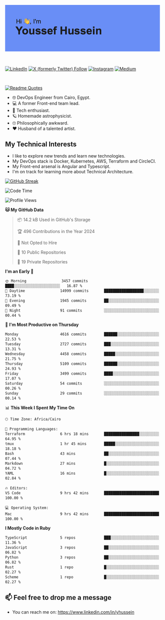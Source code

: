 [![Youssef's GitHub Banner](./assets/youssef-hussein.png)](https://github.com/yorki404)

</br>

[![LinkedIn](https://img.shields.io/badge/linkedin-%230077B5.svg?style=for-the-badge&logo=linkedin&logoColor=white)](https://www.linkedin.com/in/yhussein/)
[![X (formerly Twitter) Follow](https://img.shields.io/twitter/follow/devqik_?style=for-the-badge&logo=X&logoColor=White&labelColor=White)](https://twitter.com/devqik_)
[![Instagram](https://img.shields.io/badge/devqik-E4405F?style=for-the-badge&logo=Instagram&logoColor=white)](https://instagram.com/devqik)
[![Medium](https://img.shields.io/badge/Medium-12100E?style=for-the-badge&logo=medium&logoColor=white)](https://medium.com/@devqik)

</br>

[![Readme Quotes](https://quotes-github-readme.vercel.app/api?type=horizontal&theme=dark)](https://github.com/piyushsuthar/github-readme-quotes)

- :nerd_face: DevOps Engineer from Cairo, Egypt.
- :computer: A former Front-end team lead.
- :satellite: Tech enthusiast.
- :ringed_planet: Homemade astrophysicist.
- :roll_eyes: Philosophically awkward.
- :heart: Husband of a talented artist.

## My Technical Interests

- I like to explore new trends and learn new technologies.
- My DevOps stack is Docker, Kubernetes, AWS, Terraform and CircleCI.
- My Front-end arsenal is Angular and Typescript.
- I'm on track for learning more about Technical Architecture.

[![GitHub Streak](https://streak-stats.demolab.com/?user=devqik&theme=dark)](https://git.io/streak-stats)

<!--START_SECTION:waka-->
![Code Time](http://img.shields.io/badge/Code%20Time-832%20hrs%2050%20mins-blue)

![Profile Views](http://img.shields.io/badge/Profile%20Views-1-blue)

**🐱 My GitHub Data** 

> 📦 14.2 kB Used in GitHub's Storage 
 > 
> 🏆 496 Contributions in the Year 2024
 > 
> 🚫 Not Opted to Hire
 > 
> 📜 10 Public Repositories 
 > 
> 🔑 19 Private Repositories 
 > 
**I'm an Early 🐤** 

```text
🌞 Morning                3457 commits        ████░░░░░░░░░░░░░░░░░░░░░   16.87 % 
🌆 Daytime                14999 commits       ██████████████████░░░░░░░   73.19 % 
🌃 Evening                1945 commits        ██░░░░░░░░░░░░░░░░░░░░░░░   09.49 % 
🌙 Night                  91 commits          ░░░░░░░░░░░░░░░░░░░░░░░░░   00.44 % 
```
📅 **I'm Most Productive on Thursday** 

```text
Monday                   4616 commits        ██████░░░░░░░░░░░░░░░░░░░   22.53 % 
Tuesday                  2727 commits        ███░░░░░░░░░░░░░░░░░░░░░░   13.31 % 
Wednesday                4458 commits        █████░░░░░░░░░░░░░░░░░░░░   21.75 % 
Thursday                 5109 commits        ██████░░░░░░░░░░░░░░░░░░░   24.93 % 
Friday                   3499 commits        ████░░░░░░░░░░░░░░░░░░░░░   17.07 % 
Saturday                 54 commits          ░░░░░░░░░░░░░░░░░░░░░░░░░   00.26 % 
Sunday                   29 commits          ░░░░░░░░░░░░░░░░░░░░░░░░░   00.14 % 
```


📊 **This Week I Spent My Time On** 

```text
🕑︎ Time Zone: Africa/Cairo

💬 Programming Languages: 
Terraform                6 hrs 18 mins       ████████████████░░░░░░░░░   64.95 % 
tmux                     1 hr 45 mins        █████░░░░░░░░░░░░░░░░░░░░   18.18 % 
Bash                     43 mins             ██░░░░░░░░░░░░░░░░░░░░░░░   07.44 % 
Markdown                 27 mins             █░░░░░░░░░░░░░░░░░░░░░░░░   04.72 % 
YAML                     16 mins             █░░░░░░░░░░░░░░░░░░░░░░░░   02.84 % 

🔥 Editors: 
VS Code                  9 hrs 42 mins       █████████████████████████   100.00 % 

💻 Operating System: 
Mac                      9 hrs 42 mins       █████████████████████████   100.00 % 
```

**I Mostly Code in Ruby** 

```text
TypeScript               5 repos             ███░░░░░░░░░░░░░░░░░░░░░░   11.36 % 
JavaScript               3 repos             ██░░░░░░░░░░░░░░░░░░░░░░░   06.82 % 
Python                   3 repos             ██░░░░░░░░░░░░░░░░░░░░░░░   06.82 % 
Rust                     1 repo              █░░░░░░░░░░░░░░░░░░░░░░░░   02.27 % 
Scheme                   1 repo              █░░░░░░░░░░░░░░░░░░░░░░░░   02.27 % 
```




<!--END_SECTION:waka-->

## 📫 Feel free to drop me a message
- You can reach me on: https://www.linkedin.com/in/yhussein
